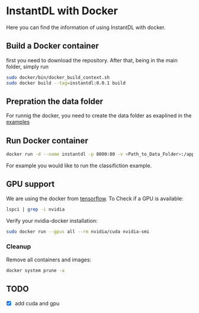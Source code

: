 # InstantDL with Docker

Here you can find the information of using InstantDL with docker.


## Build a Docker container

first you need to download the repository. After that, being in the main folder, simply run 

```bash
sudo docker/bin/docker_build_context.sh
sudo docker build --tag=instantdl:0.0.1 build
```

## Prepration the data folder

For runnig the docker, you need to create the data folder as exaplined in the [examples](../docs/examples)

## Run Docker container

```bash
docker run -d --name instantdl -p 8000:80 -v <Path_to_Data_Folder>:/app/data
```

For example you would like to run the classifiction example. 

## GPU support

We are using the docker from [tensorflow](https://www.tensorflow.org/install/docker). To Check if a GPU is available:

```bash
lspci | grep -i nvidia
```

Verify your nvidia-docker installation:

```bash
sudo docker run --gpus all --rm nvidia/cuda nvidia-smi
```

### Cleanup

Remove all containers and images:

```bash
docker system prune -a
```

## TODO

- [x] add cuda and gpu